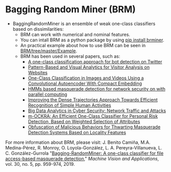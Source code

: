 # Bagging Random Miner (BRM)

* BaggingRandomMiner is an ensemble of weak one-class classifiers based on dissimilarities:
  * BRM can work with numerical and nominal features.
  * You can intall BRM as a python package by using [pip install brminer](https://pypi.org/project/brminer/).
  * An practical example about how to use BRM can be seen in [BRM/tree/master/Example](https://github.com/octavioloyola/BRM/tree/master/Example).
  * BRM has been used in several papers, such as:
    * [A one-class classification approach for bot detection on Twitter](https://doi.org/10.1016/j.cose.2020.101715)
    * [Pattern-Based and Visual Analytics for Visitor Analysis on Websites](https://doi.org/10.3390/app9183840)
    * [One-Class Classification in Images and Videos Using a Convolutional Autoencoder With Compact Embedding](https://doi.org/10.1109/ACCESS.2020.2992804)
    * [HMMs based masquerade detection for network security on with parallel computing](https://doi.org/10.1016/j.comcom.2020.03.048)
    * [Improving the Dense Trajectories Approach Towards Efficient Recognition of Simple Human Activities](https://doi.org/10.1109/IWBF.2019.8739244)
    * [Big Data Analytics in Cyber Security: Network Traffic and Attacks](https://doi.org/10.1080/08874417.2019.1688731)
    * [m-OCKRA: An Efficient One-Class Classifier for Personal Risk Detection, Based on Weighted Selection of Attributes](https://doi.org/10.1109/ACCESS.2020.2976947)
    * [Obfuscation of Malicious Behaviors for Thwarting Masquerade Detection Systems Based on Locality Features](https://doi.org/10.3390/s20072084)

For more information about BRM, please visit: J. Benito Camiña, M.A. Medina-Pérez, R. Monroy, O. Loyola-González, L. A. Pereyra-Villanueva, L. C. González-Gurrola "[Bagging-RandomMiner: A one-class classifier for file access-based masquerade detection](https://doi.org/10.1007/s00138-018-0957-4)," *Machine Vision and Applications*, vol. 30, no. 5, pp. 959-974, 2019. 
